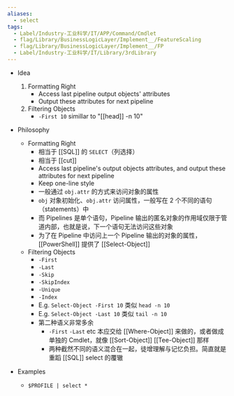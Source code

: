 ```yaml
---
aliases:
  - select
tags:
  - Label/Industry-工业科学/IT/APP/Command/Cmdlet
  - flag/Library/BusinessLogicLayer/Implement__/FeatureScaling
  - flag/Library/BusinessLogicLayer/Implement__/FP
  - Label/Industry-工业科学/IT/Library/3rdLibrary
---
```


- Idea
    1. Formatting Right
        - Access last pipeline output objects' attributes
        - Output these attributes for next pipeline
    2. Filtering Objects
        - `-First 10` simillar to "[[head]] -n 10"

- Philosophy
    - Formatting Right
        - 相当于 [[SQL]] 的 `SELECT`（列选择）
        - 相当于 [[cut]]
        - Access last pipeline's output objects attributes, and output these attributes for next pipeline
        - Keep one-line style
        - 一般通过 `obj.attr` 的方式来访问对象的属性
        - `obj` 对象初始化、`obj.attr` 访问属性，一般写在 2 个不同的语句（statements）中
        - 而 Pipelines 是单个语句，Pipeline 输出的匿名对象的作用域仅限于管道内部，也就是说，下一个语句无法访问这些对象
        - 为了在 Pipeline 中访问上一个 Pipeline 输出的对象的属性，[[PowerShell]] 提供了 [[Select-Object]]
    - Filtering Objects
        - `-First`
        - `-Last`
        - `-Skip`
        - `-SkipIndex`
        - `-Unique`
        - `-Index`
        - E.g. `Select-Object -First 10` 类似 `head -n 10`
        - E.g. `Select-Object -Last 10` 类似 `tail -n 10`
        - 第二种语义非常多余
            - `-First` `-Last` etc 本应交给 [[Where-Object]] 来做的，或者做成单独的 Cmdlet，就像 [[Sort-Object]] [[Tee-Object]] 那样
            - 两种截然不同的语义混合在一起，徒增理解与记忆负担。简直就是重蹈 [[SQL]] select 的覆辙

- Examples
    - `$PROFILE | select *`
